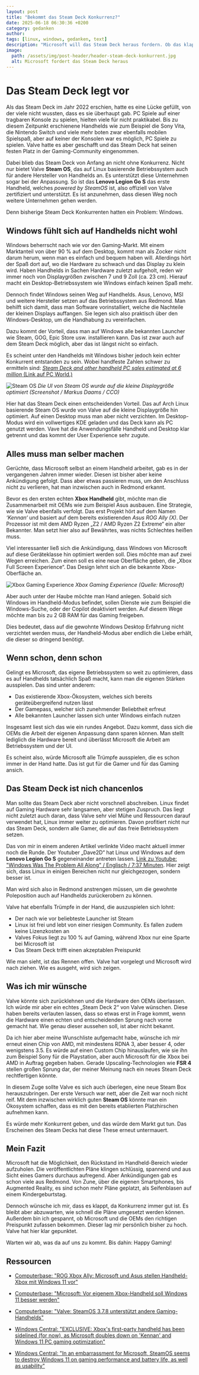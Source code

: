 ```yaml
---
layout: post
title: "Bekommt das Steam Deck Konkurrenz?"
date: 2025-06-18 06:30:36 +0200
category: gedanken
author: 
tags: [linux, windows, gedanken, text]
description: "Microsoft will das Steam Deck heraus fordern. Ob das klappen kann, beleuchtet dieser Artikel."
image:
  path: /assets/img/post-header/header-steam-deck-konkurrent.jpg
  alt: Microsoft fordert das Steam Deck heraus
---
```


# Das Steam Deck legt vor

Als das Steam Deck im Jahr 2022 erschien, hatte es eine Lücke gefüllt, von der viele nicht wussten, dass es sie überhaupt gab. PC Spiele auf einer tragbaren Konsole zu spielen, hielten viele für nicht praktikabel. Bis zu diesem Zeitpunkt erschienene Handhelds wie zum Beispiel die Sony Vita, die Nintendo Switch und viele mehr boten zwar ebenfalls mobilen Spielspaß, aber auf keiner der Konsolen war es möglich, PC Spiele zu spielen. Valve hatte es aber geschafft und das Steam Deck hat seinen festen Platz in der Gaming-Community eingenommen. 

Dabei blieb das Steam Deck von Anfang an nicht ohne Konkurrenz. Nicht nur bietet Valve **Steam OS**, das auf Linux basierende Betriebssystem auch für andere Hersteller von Handhelds an. Es unterstützt diese Unternehmen sogar bei der Anpassung. So ist das **Lenovo Legion Go S** das erste Handheld, welches *powered by SteamOS* ist, also offiziell von Valve zertifiziert und unterstützt. Es ist anzunehmen, dass diesen Weg noch weitere Unternehmen gehen werden. 

Denn bisherige Steam Deck Konkurrenten hatten ein Problem: Windows. 

## Windows fühlt sich auf Handhelds nicht wohl


Windows beherrscht nach wie vor den Gaming-Markt. Mit einem Marktanteil von über 90 % auf dem Desktop, kommt man als Zocker nicht darum herum, wenn man es einfach und bequem haben will. Allerdings hört der Spaß dort auf, wo die Hardware zu schwach und das Display zu klein wird. Haben Handhelds in Sachen Hardware zuletzt aufgeholt, reden wir immer noch von Displaygrößen zwischen 7 und 9 Zoll (ca. 23 cm). Hierauf macht ein Desktop-Betriebssystem wie Windows einfach keinen Spaß mehr. 

Dennoch findet Windows seinen Weg auf Handhelds. Asus, Lenovo, MSI und weitere Hersteller setzen auf das Betriebssystem aus Redmond. Man behilft sich damit, dass man Software vorinstalliert, welche die Nachteile der kleinen Displays auffangen. Sie legen sich also praktisch über den Windows-Desktop, um die Handhabung zu vereinfachen. 

Dazu kommt der Vorteil, dass man auf Windows alle bekannten Launcher wie Steam, GOG, Epic Store usw. installieren kann. Das ist zwar auch auf dem Steam Deck möglich, aber das ist längst nicht so einfach.

Es scheint unter den Handhelds mit Windows bisher jedoch kein echter Konkurrent entstanden zu sein. Wobei handfeste Zahlen schwer zu ermitteln sind: [*Steam Deck and other handheld PC sales estimated at 6 million* (Link auf PC World.)](https://www.pcworld.com/article/2619311/steam-deck-and-other-handheld-pc-sales-estimated-at-6-million.html)

![Steam OS](/assets/img/steamdeck-konkurrent/steam-os.jpg)
_Die UI von Steam OS wurde auf die kleine Displaygröße optimiert (Screenshot / Markus Daams / CCO)_

Hier hat das Steam Deck einen entscheidenden Vorteil. Das auf Arch Linux basierende Steam OS wurde von Valve auf die kleine Displaygröße hin optimiert. Auf einen Desktop muss man aber nicht verzichten. Im Desktop-Modus wird ein vollwertiges KDE geladen und das Deck kann als PC genutzt werden. Vave hat die Anwendungsfälle Handheld und Desktop klar getrennt und das kommt der User Experience sehr zugute.

## Alles muss man selber machen

Gerüchte, dass Microsoft selbst an einem Handheld arbeitet, gab es in der vergangenen Jahren immer wieder. Diesen ist bisher aber keine Ankündigung gefolgt. Dass aber etwas passieren muss, um den Anschluss nicht zu verlieren, hat man inzwischen auch in Redmond erkannt. 

Bevor es den ersten echten **Xbox Handheld** gibt, möchte man die Zusammenarbeit mit OEMs wie zum Beispiel Asus ausbauen. Eine Strategie, wie sie Valve ebenfalls verfolgt. Das erst Projekt hört auf dem Namen *‘Kennan‘* und basiert auf dem bereits existierenden *Asus ROG Ally (X)*. Der Prozessor ist mit dem AMD Ryzen „Z2 / AMD Ryzen Z2 Extreme“ ein alter Bekannter. Man setzt hier also auf Bewährtes, was nichts Schlechtes heißen muss.

Viel interessanter ließ sich die Ankündigung, dass Windows von Microsoft auf diese Geräteklasse hin optimiert werden soll. Dies möchte man auf zwei Wegen erreichen. Zum einen soll es eine neue Oberfläche geben, die „Xbox Full Screen Experience“. Das Design lehnt sich an die bekannte Xbox-Oberfläche an. 

![Xbox Gaming Experience](/assets/img/steamdeck-konkurrent/xbox-fullscreen-experience.jpg)
_Xbox Gaming Experience (Quelle: Microsoft)_

Aber auch unter der Haube möchte man Hand anlegen. Sobald sich Windows im Handheld-Modus befindet, sollen Dienste wie zum Beispiel die Windows-Suche, oder der Copilot deaktiviert werden. Auf diesem Wege möchte man bis zu 2 GB RAM für das Gaming freigeben. 

Dies bedeutet, dass auf die gewohnte Windows Desktop Erfahrung nicht verzichtet werden muss, der Handheld-Modus aber endlich die Liebe erhält, die dieser so dringend benötigt. 

## Wenn schon, denn schon

Gelingt es Microsoft, das eigene Betriebssystem so weit zu optimieren, dass es auf Handhelds tatsächlich Spaß macht, kann man die eigenen Stärken ausspielen. Das sind unter anderem:

* Das existierende Xbox-Ökosystem, welches sich bereits geräteübergreifend nutzen lässt
* Der Gamepass, welcher sich zunehmender Beliebtheit erfreut
* Alle bekannten Launcher lassen sich unter Windows einfach nutzen

Insgesamt liest sich das wie ein rundes Angebot. Dazu kommt, dass sich die OEMs die Arbeit der eigenen Anpassung dann sparen können. Man stellt lediglich die Hardware bereit und überlässt Microsoft die Arbeit am Betriebssystem und der UI.

Es scheint also, würde Microsoft alle Trümpfe ausspielen, die es schon immer in der Hand hatte. Das ist gut für die Gamer und für das Gaming ansich.

## Das Steam Deck ist nich chancenlos

Man sollte das Steam Deck aber nicht vorschnell abschreiben. Linux findet auf Gaming Hardware sehr langsamen, aber stetigen Zuspruch. Das liegt nicht zuletzt auch daran, dass Valve sehr viel Mühe und Ressourcen darauf verwendet hat, Linux immer weiter zu optimieren. Davon profitiert nicht nur das Steam Deck, sondern alle Gamer, die auf das freie Betriebssystem setzen. 

Das von mir in einem anderen Artikel verlinkte Video macht aktuell immer noch die Runde. Der Youtuber „Dave2D“ hat Linux und Windows auf dem **Lenovo Legion Go S** gegeneinander antreten lassen. [Link zu Youtube: "Windows Was The Problem All Along" / Englisch / 7:37 Minuten](https://www.youtube.com/watch?v=CJXp3UYj50Q). Hier zeigt sich, dass Linux in einigen Bereichen nicht nur gleichgezogen, sondern besser ist. 

Man wird sich also in Redmond anstrengen müssen, um die gewohnte Poleposition auch auf Handhelds zurückerobern zu können.

Valve hat ebenfalls Trümpfe in der Hand, die auszuspielen sich lohnt:

* Der nach wie vor beliebteste Launcher ist Steam
* Linux ist frei und lebt von einer riesigen Community. Es fallen zudem keine Lizenzkosten an
* Valves Fokus liegt zu 100 % auf Gaming, während Xbox nur eine Sparte bei Microsoft ist
* Das Steam Deck trifft einen akzeptablen Preispunkt

Wie man sieht, ist das Rennen offen. Valve hat vorgelegt und Microsoft wird nach ziehen. Wie es ausgeht, wird sich zeigen.

## Was ich mir wünsche

Valve könnte sich zurücklehnen und die Hardware den OEMs überlassen. Ich würde mir aber ein echtes „Steam Deck 2“ von Valve wünschen. Diese haben bereits verlauten lassen, dass so etwas erst in Frage kommt, wenn die Hardware einen echten und entscheidenden Sprung nach vorne gemacht hat. Wie genau dieser aussehen soll, ist aber nicht bekannt. 

Da ich hier aber meine Wunschliste aufgemacht habe, wünsche ich mir erneut einen Chip von AMD, mit mindestens RDNA 3, aber besser 4, oder wenigstens 3.5. Es würde auf einen Custom Chip hinauslaufen, wie sie ihn zum Beispiel Sony für die Playstation, aber auch Microsoft für die Xbox bei AMD in Auftrag gegeben haben. Gerade Upscaling-Technologien wie **FSR 4** stellen großen Sprung dar, der meiner Meinung nach ein neues Steam Deck rechtfertigen könnte. 

In diesem Zuge sollte Valve es sich auch überlegen, eine neue Steam Box herauszubringen. Der erste Versuch war nett, aber die Zeit war noch nicht reif. Mit dem inzwischen wirklich guten **Steam OS** könnte man ein Ökosystem schaffen, dass es mit den bereits etablierten Platzhirschen aufnehmen kann.
 
Es würde mehr Konkurrent geben, und das würde dem Markt gut tun. Das Erscheinen des Steam Decks hat diese These erneut untermauert.

## Mein Fazit

Microsoft hat die Möglichkeit, den Rückstand im Handheld-Bereich wieder aufzuholen. Die veröffentlichten Pläne klingen schlüssig, spannend und aus Sicht eines Gamers durchaus aufregend.
Aber Ankündigungen gab es schon viele aus Redmond. Von Zune, über die eigenen Smartphones, bis Augmented Reality, es sind schon mehr Pläne geplatzt, als Seifenblasen auf einem Kindergeburtstag.

Dennoch wünsche ich mir, dass es klappt, da Konkurrenz immer gut ist. Es bleibt aber abzuwarten, wie schnell die Pläne umgesetzt werden können. Außerdem bin ich gespannt, ob Microsoft und die OEMs den richtigen Preispunkt zufassen bekommen. Dieser lag mir persönlich bisher zu hoch. Valve hat hier klar gepunktet.

Warten wir ab, was da auf uns zu kommt. Bis dahin: Happy Gaming!

## Ressourcen

* [Computerbase: "ROG Xbox Ally: Microsoft und Asus stellen Handheld-Xbox mit Windows 11 vor"](https://www.computerbase.de/news/gaming/xbox-ally-microsoft-und-asus-stellen-handheld-xbox-mit-windows-11-vor.93038/)

* [Computerbase: "Microsoft: Vor eigenem Xbox-Handheld soll Windows 11 besser werden"](https://www.computerbase.de/news/gaming/microsoft-vor-eigenem-xbox-handheld-soll-windows-11-besser-werden.92910/)

* [Computerbase: "Valve: SteamOS 3.7.8 unterstützt andere Gaming-Handhelds"](https://www.computerbase.de/news/gaming/valve-steamos-3-7-8-unterstuetzt-andere-gaming-handhelds.92834/)

* [Windows Central: "EXCLUSIVE: Xbox's first-party handheld has been sidelined (for now), as Microsoft doubles down on 'Kennan' and Windows 11 PC gaming optimization"](https://www.windowscentral.com/gaming/xbox/exclusive-xboxs-handheld-pembrooke-has-been-sidelined-for-now-as-microsoft-doubles-down-on-windows-11-pc-gaming-handheld-optimization)

* [Windows Central: "In an embarrassment for Microsoft, SteamOS seems to destroy Windows 11 on gaming performance and battery life, as well as usability"](https://www.windowscentral.com/gaming/pc-gaming/in-an-embarrassment-for-microsoft-steamos-seems-to-destroy-windows-11-on-gaming-performance-and-battery-life-as-well-as-usability)
